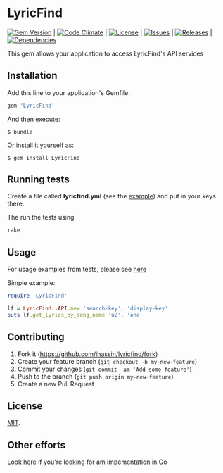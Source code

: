 # LyricFind

[![Gem Version](https://badge.fury.io/rb/LyricFind.svg)](http://badge.fury.io/rb/LyricFind) | [![Code Climate](https://codeclimate.com/github/ihassin/lyricfind/badges/gpa.svg)](https://codeclimate.com/github/ihassin/lyricfind) | [![License](http://img.shields.io/badge/license-MIT-brightgreen.svg?style=flat-square)](http://opensource.org/licenses/MIT) | [![Issues](http://img.shields.io/github/issues/ihassin/lyricfind.svg?style=flat-square)](http://github.com/ihassin/lyricfind/issues) | [![Releases](http://img.shields.io/github/release/ihassin/lyricfind.svg?style=flat-square)](http://github.com/ihassin/lyricfind/releases) | [![Dependencies](http://img.shields.io/gemnasium/ihassin/lyricfind.svg?style=flat-square)](https://gemnasium.com/ihassin/lyricfind)

This gem allows your application to access LyricFind's API services 

## Installation

Add this line to your application's Gemfile:

```ruby
gem 'LyricFind'
```

And then execute:

    $ bundle

Or install it yourself as:

    $ gem install LyricFind

## Running tests

Create a file called **lyricfind.yml** (see the [example](https://github.com/ihassin/lyricfind/blob/master/spec/lyricfind.yml.example)) and put in your keys there.

The run the tests using

```ruby
rake
```

## Usage

For usage examples from tests, please see [here](https://github.com/ihassin/lyricfind/blob/master/spec/lyricfind_spec.rb)

Simple example:
```ruby
require 'LyricFind'

lf = LyricFind::API.new 'search-key', 'display-key'
puts lf.get_lyrics_by_song_name 'u2', 'one'
```

## Contributing

1. Fork it (https://github.com/ihassin/lyricfind/fork)
2. Create your feature branch (`git checkout -b my-new-feature`)
3. Commit your changes (`git commit -am 'Add some feature'`)
4. Push to the branch (`git push origin my-new-feature`)
5. Create a new Pull Request

## License

[MIT](https://github.com/ihassin/lyricfind/blob/master/LICENSE.txt).

## Other efforts

Look [here](https://github.com/pilu/lyricfind) if you're looking for am impementation in Go
